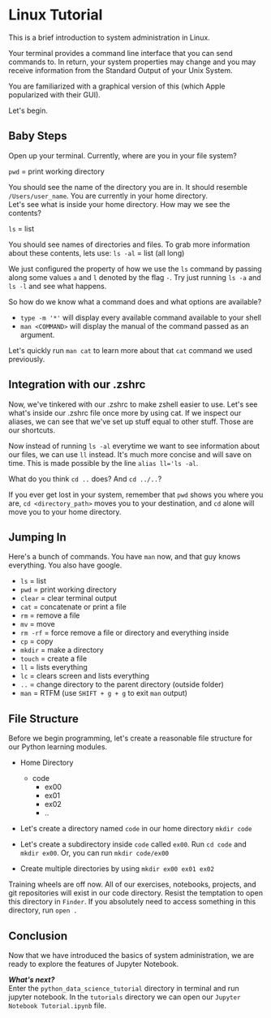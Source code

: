 
# Linux Tutorial

This is a brief introduction to system administration in Linux.

Your terminal provides a command line interface that you can send commands to. In return, your system properties may change and you may receive information from the Standard Output of your Unix System.

You are familiarized with a graphical version of this (which Apple popularized with their GUI).

Let's begin.

## Baby Steps
Open up your terminal. Currently, where are you in your file system?

`pwd` = print working directory

You should see the name of the directory you are in. It should resemble `/Users/user_name`. You are currently in your home directory.<br>
Let's see what is inside your home directory. How may we see the contents?

`ls` = list

You should see names of directories and files. To grab more information about these contents, lets use:
`ls -al` = list (all long)

We just configured the property of how we use the `ls` command by passing along some values `a` and `l` denoted by the flag `-`. Try just running `ls -a` and `ls -l` and see what happens.

So how do we know what a command does and what options are available?

* `type -m '*'` will display every available command available to your shell
* `man <COMMAND>` will display the manual of the command passed as an argument.

Let's quickly run `man cat` to learn more about that `cat` command we used previously.

## Integration with our .zshrc
Now, we've tinkered with our .zshrc to make zshell easier to use. Let's see what's inside our .zshrc file once more by using cat. If we inspect our aliases, we can see that we've set up stuff equal to other stuff. Those are our shortcuts.

Now instead of running `ls -al` everytime we want to see information about our files, we can use `ll` instead. It's much more concise and will save on time. This is made possible by the line `alias ll='ls -al`.

What do you think `cd ..` does? And `cd ../..`?

If you ever get lost in your system, remember that `pwd` shows you where you are, `cd <directory_path>` moves you to your destination, and `cd` alone will move you to your home directory.

## Jumping In

Here's a bunch of commands. You have `man` now, and that guy knows everything. You also have google.
* `ls` = list
* `pwd` = print working directory
* `clear` = clear terminal output
* `cat` = concatenate or print a file
* `rm` = remove a file
* `mv` = move
* `rm -rf` = force remove a file or directory and everything inside
* `cp` = copy
* `mkdir` = make a directory
* `touch` = create a file
* `ll` = lists everything
* `lc` = clears screen and lists everything
* `..` = change directory to the parent directory (outside folder)
* `man` = RTFM (use `SHIFT + g + g` to exit `man` output)

## File Structure

Before we begin programming, let's create a reasonable file structure for our Python learning modules.

* Home Directory
  * code
    * ex00
    * ex01
    * ex02
    * ..


* Let's create a directory named `code` in our home directory `mkdir code`
* Let's create a subdirectory inside `code` called `ex00`. Run `cd code` and `mkdir ex00`. Or, you can run `mkdir code/ex00`
* Create multiple directories by using `mkdir ex00 ex01 ex02`

Training wheels are off now. All of our exercises, notebooks, projects, and git repositories will exist in our code directory. Resist the temptation to open this directory in `Finder`. If you absolutely need to access something in this directory, run `open .`


## Conclusion
Now that we have introduced the basics of system administration, we are ready to explore the features of Jupyter Notebook.

***What's next?***<br>
Enter the `python_data_science_tutorial` directory in terminal and run jupyter notebook. In the `tutorials` directory we can open our `Jupyter Notebook Tutorial.ipynb` file.

